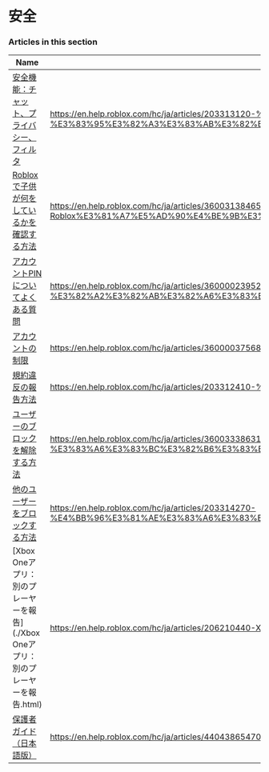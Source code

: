 # 安全  
### Articles in this section
Name|URL
-|-
[安全機能：チャット、プライバシー、フィルタ](./安全機能：チャット、プライバシー、フィルタ.html) |https://en.help.roblox.com/hc/ja/articles/203313120-%E5%AE%89%E5%85%A8%E6%A9%9F%E8%83%BD-%E3%83%81%E3%83%A3%E3%83%83%E3%83%88-%E3%83%97%E3%83%A9%E3%82%A4%E3%83%90%E3%82%B7%E3%83%BC-%E3%83%95%E3%82%A3%E3%83%AB%E3%82%BF
[Robloxで子供が何をしているかを確認する方法](./Robloxで子供が何をしているかを確認する方法.html) |https://en.help.roblox.com/hc/ja/articles/360031384652-Roblox%E3%81%A7%E5%AD%90%E4%BE%9B%E3%81%8C%E4%BD%95%E3%82%92%E3%81%97%E3%81%A6%E3%81%84%E3%82%8B%E3%81%8B%E3%82%92%E7%A2%BA%E8%AA%8D%E3%81%99%E3%82%8B%E6%96%B9%E6%B3%95
[アカウントPINについてよくある質問](./アカウントPINについてよくある質問.html) |https://en.help.roblox.com/hc/ja/articles/360000239523-%E3%82%A2%E3%82%AB%E3%82%A6%E3%83%B3%E3%83%88PIN%E3%81%AB%E3%81%A4%E3%81%84%E3%81%A6%E3%82%88%E3%81%8F%E3%81%82%E3%82%8B%E8%B3%AA%E5%95%8F
[アカウントの制限](./アカウントの制限.html) |https://en.help.roblox.com/hc/ja/articles/360000375686-%E3%82%A2%E3%82%AB%E3%82%A6%E3%83%B3%E3%83%88%E3%81%AE%E5%88%B6%E9%99%90
[規約違反の報告方法](./規約違反の報告方法.html) |https://en.help.roblox.com/hc/ja/articles/203312410-%E8%A6%8F%E7%B4%84%E9%81%95%E5%8F%8D%E3%81%AE%E5%A0%B1%E5%91%8A%E6%96%B9%E6%B3%95
[ユーザーのブロックを解除する方法](./ユーザーのブロックを解除する方法.html) |https://en.help.roblox.com/hc/ja/articles/360033386312-%E3%83%A6%E3%83%BC%E3%82%B6%E3%83%BC%E3%81%AE%E3%83%96%E3%83%AD%E3%83%83%E3%82%AF%E3%82%92%E8%A7%A3%E9%99%A4%E3%81%99%E3%82%8B%E6%96%B9%E6%B3%95
[他のユーザーをブロックする方法](./他のユーザーをブロックする方法.html) |https://en.help.roblox.com/hc/ja/articles/203314270-%E4%BB%96%E3%81%AE%E3%83%A6%E3%83%BC%E3%82%B6%E3%83%BC%E3%82%92%E3%83%96%E3%83%AD%E3%83%83%E3%82%AF%E3%81%99%E3%82%8B%E6%96%B9%E6%B3%95
[Xbox Oneアプリ：別のプレーヤーを報告](./Xbox Oneアプリ：別のプレーヤーを報告.html) |https://en.help.roblox.com/hc/ja/articles/206210440-Xbox-One%E3%82%A2%E3%83%97%E3%83%AA-%E5%88%A5%E3%81%AE%E3%83%97%E3%83%AC%E3%83%BC%E3%83%A4%E3%83%BC%E3%82%92%E5%A0%B1%E5%91%8A
[保護者ガイド（日本語版）](./保護者ガイド（日本語版）.html) |https://en.help.roblox.com/hc/ja/articles/4404386547092-%E4%BF%9D%E8%AD%B7%E8%80%85%E3%82%AC%E3%82%A4%E3%83%89-%E6%97%A5%E6%9C%AC%E8%AA%9E%E7%89%88-